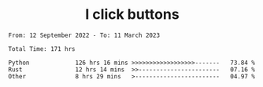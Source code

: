 <h1 align="center">
I click buttons
</h1>

<!--START_SECTION:waka-->

```text
From: 12 September 2022 - To: 11 March 2023

Total Time: 171 hrs

Python             126 hrs 16 mins >>>>>>>>>>>>>>>>>>-------   73.84 %
Rust               12 hrs 14 mins  >>-----------------------   07.16 %
Other              8 hrs 29 mins   >------------------------   04.97 %
```

<!--END_SECTION:waka-->
